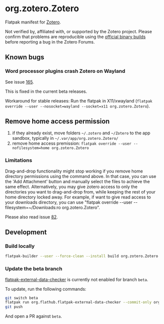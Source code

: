 # org.zotero.Zotero

Flatpak manifest for [Zotero](https://github.com/zotero/zotero).

Not verified by, affiliated with, or supported by the Zotero project. Please confirm that problems are reproducible using the [official binary builds](https://www.zotero.org/download/) before reporting a bug in the Zotero Forums.

## Known bugs

### Word processor plugins crash Zotero on Wayland

See issue [165](https://github.com/flathub/org.zotero.Zotero/issues/165).

This is fixed in the current beta releases.

Workaround for stable releases: Run the flatpak in X11/xwayland (`flatpak override --user --nosocket=wayland --socket=x11 org.zotero.Zotero`).

## Remove home access permission

1. if they already exist, move folders `~/.zotero` and `~/Zotero` to the app sandbox, typically in `~/.var/app/org.zotero.Zotero/`
2. remove home access premission: `flatpak override --user --nofilesystem=home org.zotero.Zotero`

### Limitations
Drag-and-drop functionality might stop working if you remove home directory permissions using the command above.
In that case, you can use the 'Add Attachment' button and manually select the files to achieve the same effect.
Alternatively, you may give zotero access to only the directories you want to drag-and-drop from, while keeping the rest of
your home directory locked away. For example, if want to give read access to your downloads directory, you can use
"flatpak override --user --filesystem=~/Downloads:ro org.zotero.Zotero".

Please also read issue [82](https://github.com/flathub/org.zotero.Zotero/issues/82).

## Development

### Build locally

```sh
flatpak-builder --user --force-clean --install build org.zotero.Zotero.yaml
```

### Update the beta branch

[flatpak-external-data-checker](https://github.com/flathub-infra/flatpak-external-data-checker) is currently not enabled for branch `beta`.

To update, run the following commands:

```sh
git switch beta
flatpak run org.flathub.flatpak-external-data-checker --commit-only org.zotero.Zotero.yaml
git push
```

And open a PR against `beta`.
